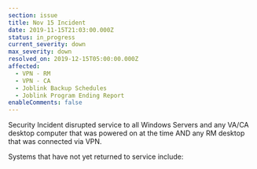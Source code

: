 ```yaml
---
section: issue
title: Nov 15 Incident
date: 2019-11-15T21:03:00.000Z
status: in_progress
current_severity: down
max_severity: down
resolved_on: 2019-12-15T05:00:00.000Z
affected:
  - VPN - RM
  - VPN - CA
  - Joblink Backup Schedules
  - Joblink Program Ending Report
enableComments: false
---
```

Security Incident disrupted service to all Windows Servers and any VA/CA desktop computer that was powered on at the time AND any RM desktop that was connected via VPN.

Systems that have not yet returned to service include:
